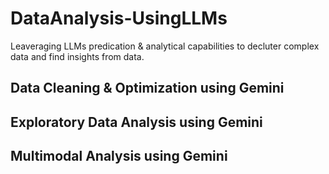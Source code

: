 # DataAnalysis-UsingLLMs
Leaveraging LLMs predication &amp; analytical capabilities to decluter complex data and find insights from data.

## Data Cleaning & Optimization using Gemini
## Exploratory Data Analysis using Gemini
## Multimodal Analysis using Gemini
